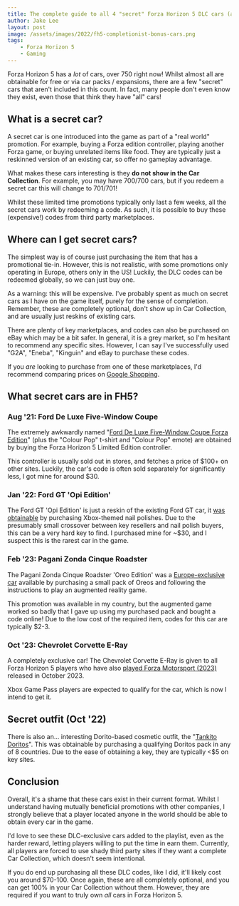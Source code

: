 ```yaml
---
title: The complete guide to all 4 "secret" Forza Horizon 5 DLC cars (and 1 DLC outfit)
author: Jake Lee
layout: post
image: /assets/images/2022/fh5-completionist-bonus-cars.png
tags:
    - Forza Horizon 5
    - Gaming
---
```


Forza Horizon 5 has a *lot* of cars, over 750 right now! Whilst almost all are obtainable for free or via car packs / expansions, there are a few "secret" cars that aren't included in this count. In fact, many people don't even know they exist, even those that think they have "all" cars! 

## What is a secret car?

A secret car is one introduced into the game as part of a "real world" promotion. For example, buying a Forza edition controller, playing another Forza game, or buying unrelated items like food. They are typically just a reskinned version of an existing car, so offer no gameplay advantage.

What makes these cars interesting is they **do not show in the Car Collection**. For example, you may have 700/700 cars, but if you redeem a secret car this will change to 701/701!

Whilst these limited time promotions typically only last a few weeks, all the secret cars work by redeeming a code. As such, it is possible to buy these (expensive!) codes from third party marketplaces.

## Where can I get secret cars?

The simplest way is of course just purchasing the item that has a promotional tie-in. However, this is not realistic, with some promotions only operating in Europe, others only in the US! Luckily, the DLC codes can be redeemed globally, so we can just buy one.

As a warning: this will be expensive. I've probably spent as much on secret cars as I have on the game itself, purely for the sense of completion. Remember, these are completely optional, don't show up in Car Collection, and are usually just reskins of existing cars.

There are plenty of key marketplaces, and codes can also be purchased on eBay which may be a bit safer. In general, it is a grey market, so I'm hesitant to recommend any specific sites. However, I can say I've successfully used "G2A", "Eneba", "Kinguin" and eBay to purchase these codes.

If you *are* looking to purchase from one of these marketplaces, I'd recommend comparing prices on [Google Shopping](https://shopping.google.com/?).

## What secret cars are in FH5?

### Aug '21: Ford De Luxe Five-Window Coupe

The extremely awkwardly named "[Ford De Luxe Five-Window Coupe Forza Edition](https://forza.fandom.com/wiki/Ford_De_Luxe_Five-Window_Coupe)" (plus the "Colour Pop" t-shirt and "Colour Pop" emote) are obtained by buying the Forza Horizon 5 Limited Edition controller. 

This controller is usually sold out in stores, and fetches a price of $100+ on other sites. Luckily, the car's code is often sold separately for significantly less, I got mine for around $30.

### Jan '22: Ford GT 'Opi Edition'

The Ford GT 'Opi Edition' is just a reskin of the existing Ford GT car, it [was obtainable](https://news.xbox.com/en-us/2022/01/04/xbox-opi-nail-polish-collection-spring-2022/) by purchasing Xbox-themed nail polishes. Due to the presumably small crossover between key resellers and nail polish buyers, this can be a very hard key to find. I purchased mine for ~$30, and I suspect this is the rarest car in the game.

### Feb '23: Pagani Zonda Cinque Roadster

The Pagani Zonda Cinque Roadster 'Oreo Edition' was a [Europe-exclusive car](https://support.forzamotorsport.net/hc/en-us/articles/12735300928531-Forza-Horizon-5-2009-Pagani-Zonda-Cinque-Roadster-Oreo-Edition-Code-Redemption-FAQ) available by purchasing a small pack of Oreos and following the instructions to play an augmented reality game.

This promotion was available in my country, but the augmented game worked so badly that I gave up using my purchased pack and bought a code online! Due to the low cost of the required item, codes for this car are typically $2-3.

### Oct '23: Chevrolet Corvette E-Ray

A completely exclusive car! The Chevrolet Corvette E-Ray is given to all Forza Horizon 5 players who have also [played Forza Motorsport (2023)](https://forza.net/news/forza-horizon-5-horizon-creatives#:~:text=EXPERIENCE%20THE%202024%20CHEVROLET%20CORVETTE%20E%2DRAY) released in October 2023. 

Xbox Game Pass players are expected to qualify for the car, which is now I intend to get it. 

## Secret outfit (Oct '22)

There is also an... interesting Dorito-based cosmetic outfit, the "[Tankito Doritos](https://support.forzamotorsport.net/hc/en-us/articles/10075556247571-Forza-Horizon-5-Tankito-Doritos-Outfit-Code-Redemption-FAQ)". This was obtainable by purchasing a qualifying Doritos pack in any of 8 countries. Due to the ease of obtaining a key, they are typically <$5 on key sites.

## Conclusion

Overall, it's a shame that these cars exist in their current format. Whilst I understand having mutually beneficial promotions with other companies, I strongly believe that a player located anyone in the world should be able to obtain every car in the game.

I'd love to see these DLC-exclusive cars added to the playlist, even as the harder reward, letting players willing to put the time in earn them. Currently, all players are forced to use shady third party sites if they want a complete Car Collection, which doesn't seem intentional.

If you do end up purchasing all these DLC codes, like I did, it'll likely cost you around $70-100. Once again, these are all completely optional, and you can get 100% in your Car Collection without them. However, they are required if you want to truly own *all* cars in Forza Horizon 5.